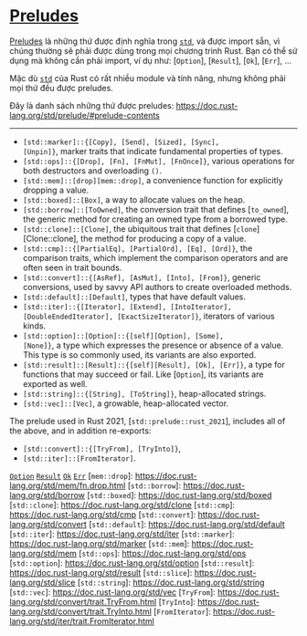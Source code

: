 # [Preludes](https://doc.rust-lang.org/std/prelude/)

[Preludes](https://doc.rust-lang.org/std/prelude/) là những thứ được định nghĩa trong [`std`],
và được import sẵn, vì chúng thường sẽ phải được dùng trong mọi chương trình Rust.
Bạn có thể sử dụng mà không cần phải import, ví dụ như: [`Option`], 
[`Result`], [`Ok`], [`Err`], ...

Mặc dù [`std`] của Rust có rất nhiều module và tính năng, nhưng không phải mọi thứ đều được preludes.

Đây là danh sách những thứ được preludes: <https://doc.rust-lang.org/std/prelude/#prelude-contents>

---

* <code>[std::marker]::{[Copy], [Send], [Sized], [Sync], [Unpin]}</code>,
  marker traits that indicate fundamental properties of types.
* <code>[std::ops]::{[Drop], [Fn], [FnMut], [FnOnce]}</code>, various
  operations for both destructors and overloading `()`.
* <code>[std::mem]::[drop][mem::drop]</code>, a convenience function for explicitly
  dropping a value.
* <code>[std::boxed]::[Box]</code>, a way to allocate values on the heap.
* <code>[std::borrow]::[ToOwned]</code>, the conversion trait that defines
  [`to_owned`], the generic method for creating an owned type from a
  borrowed type.
* <code>[std::clone]::[Clone]</code>, the ubiquitous trait that defines
  [`clone`][Clone::clone], the method for producing a copy of a value.
* <code>[std::cmp]::{[PartialEq], [PartialOrd], [Eq], [Ord]}</code>, the
  comparison traits, which implement the comparison operators and are often
  seen in trait bounds.
* <code>[std::convert]::{[AsRef], [AsMut], [Into], [From]}</code>, generic
  conversions, used by savvy API authors to create overloaded methods.
* <code>[std::default]::[Default]</code>, types that have default values.
* <code>[std::iter]::{[Iterator], [Extend], [IntoIterator], [DoubleEndedIterator], [ExactSizeIterator]}</code>,
  iterators of various
  kinds.
* <code>[std::option]::[Option]::{[self][Option], [Some], [None]}</code>, a
  type which expresses the presence or absence of a value. This type is so
  commonly used, its variants are also exported.
* <code>[std::result]::[Result]::{[self][Result], [Ok], [Err]}</code>, a type
  for functions that may succeed or fail. Like [`Option`], its variants are
  exported as well.
* <code>[std::string]::{[String], [ToString]}</code>, heap-allocated strings.
* <code>[std::vec]::[Vec]</code>, a growable, heap-allocated vector.

The prelude used in Rust 2021, [`std::prelude::rust_2021`], includes all of the above,
and in addition re-exports:

* <code>[std::convert]::{[TryFrom], [TryInto]}</code>,
* <code>[std::iter]::[FromIterator]</code>.

[`std`]: https://doc.rust-lang.org/std/index.html
[`Option`](https://doc.rust-lang.org/std/option/enum.Option.html)
[`Result`](https://doc.rust-lang.org/std/result/enum.Result.html)
[`Ok`](https://doc.rust-lang.org/std/result/enum.Result.html#variant.Ok)
[`Err`](https://doc.rust-lang.org/std/result/enum.Result.html#variant.Err)
[`mem::drop`]: https://doc.rust-lang.org/std/mem/fn.drop.html
[`std::borrow`]: https://doc.rust-lang.org/std/borrow
[`std::boxed`]: https://doc.rust-lang.org/std/boxed
[`std::clone`]: https://doc.rust-lang.org/std/clone
[`std::cmp`]: https://doc.rust-lang.org/std/cmp
[`std::convert`]: https://doc.rust-lang.org/std/convert
[`std::default`]: https://doc.rust-lang.org/std/default
[`std::iter`]: https://doc.rust-lang.org/std/iter
[`std::marker`]: https://doc.rust-lang.org/std/marker
[`std::mem`]: https://doc.rust-lang.org/std/mem
[`std::ops`]: https://doc.rust-lang.org/std/ops
[`std::option`]: https://doc.rust-lang.org/std/option
[`std::result`]: https://doc.rust-lang.org/std/result
[`std::slice`]: https://doc.rust-lang.org/std/slice
[`std::string`]: https://doc.rust-lang.org/std/string
[`std::vec`]: https://doc.rust-lang.org/std/vec
[`TryFrom`]: https://doc.rust-lang.org/std/convert/trait.TryFrom.html
[`TryInto`]: https://doc.rust-lang.org/std/convert/trait.TryInto.html
[`FromIterator`]: https://doc.rust-lang.org/std/iter/trait.FromIterator.html
